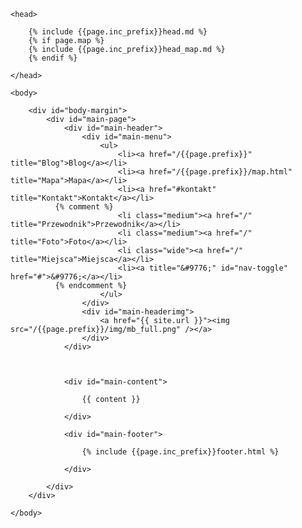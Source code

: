 <!DOCTYPE HTML>
<html lang="pl">

	<head>

		{% include {{page.inc_prefix}}head.md %}
		{% if page.map %}
		{% include {{page.inc_prefix}}head_map.md %}
		{% endif %}

	</head>

	<body>

		<div id="body-margin">
			<div id="main-page">
				<div id="main-header">
					<div id="main-menu">
						<ul>
							<li><a href="/{{page.prefix}}" title="Blog">Blog</a></li>
							<li><a href="/{{page.prefix}}/map.html" title="Mapa">Mapa</a></li>
							<li><a href="#kontakt" title="Kontakt">Kontakt</a></li>
              {% comment %}
							<li class="medium"><a href="/" title="Przewodnik">Przewodnik</a></li>
							<li class="medium"><a href="/" title="Foto">Foto</a></li>
							<li class="wide"><a href="/" title="Miejsca">Miejsca</a></li>
							<li><a title="&#9776;" id="nav-toggle" href="#">&#9776;</a></li>
              {% endcomment %}
						</ul>
					</div>
					<div id="main-headerimg">
						<a href="{{ site.url }}"><img src="/{{page.prefix}}/img/mb_full.png" /></a>
					</div>
				</div>



				<div id="main-content">

					{{ content }}

				</div>

				<div id="main-footer">

					{% include {{page.inc_prefix}}footer.html %}

				</div>

			</div>
		</div>

	</body>
</html>
